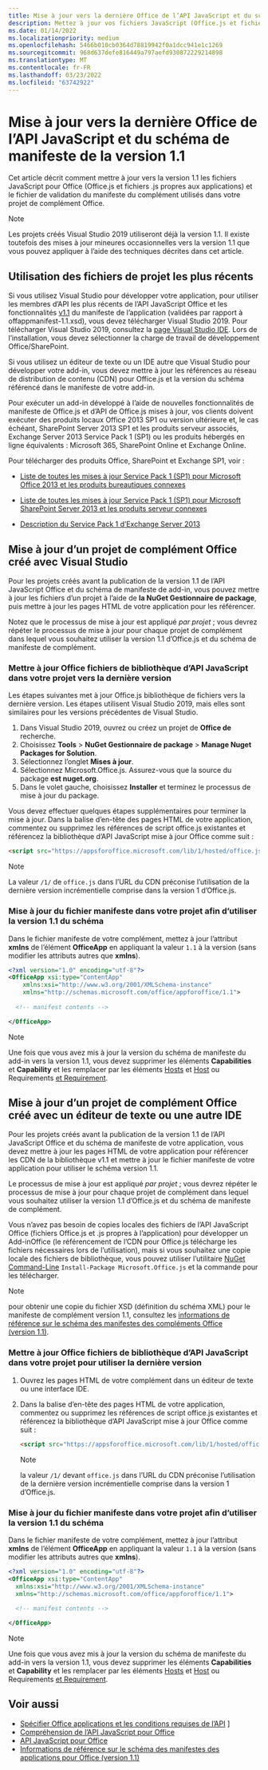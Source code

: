```yaml
---
title: Mise à jour vers la dernière Office de l’API JavaScript et du schéma de manifeste de la version 1.1
description: Mettez à jour vos fichiers JavaScript (Office.js et fichiers .js propres aux applications) et le fichier de validation du manifeste du complément dans votre projet Complément Office vers la version 1.1.
ms.date: 01/14/2022
ms.localizationpriority: medium
ms.openlocfilehash: 5466b010cb0364d78819942f0a1dcc941e1c1269
ms.sourcegitcommit: 968d637defe816449a797aefd930872229214898
ms.translationtype: MT
ms.contentlocale: fr-FR
ms.lasthandoff: 03/23/2022
ms.locfileid: "63742922"
---
```

# <a name="update-to-the-latest-office-javascript-api-library-and-version-11-add-in-manifest-schema"></a>Mise à jour vers la dernière Office de l’API JavaScript et du schéma de manifeste de la version 1.1

Cet article décrit comment mettre à jour vers la version 1.1 les fichiers JavaScript pour Office (Office.js et fichiers .js propres aux applications) et le fichier de validation du manifeste du complément utilisés dans votre projet de complément Office.

> [!NOTE]
> Les projets créés Visual Studio 2019 utiliseront déjà la version 1.1. Il existe toutefois des mises à jour mineures occasionnelles vers la version 1.1 que vous pouvez appliquer à l’aide des techniques décrites dans cet article.

## <a name="use-the-most-up-to-date-project-files"></a>Utilisation des fichiers de projet les plus récents

Si vous utilisez Visual Studio pour développer votre application, pour utiliser les membres d’API les plus récents de l’API JavaScript Office et les fonctionnalités [v1.1](../develop/add-in-manifests.md) du manifeste de l’application (validées par rapport à offappmanifest-1.1.xsd), vous devez télécharger Visual Studio 2019. Pour télécharger Visual Studio 2019, consultez la [page Visual Studio IDE](https://visualstudio.microsoft.com/vs/). Lors de l’installation, vous devez sélectionner la charge de travail de développement Office/SharePoint.

Si vous utilisez un éditeur de texte ou un IDE autre que Visual Studio pour développer votre add-in, vous devez mettre à jour les références au réseau de distribution de contenu (CDN) pour Office.js et la version du schéma référencé dans le manifeste de votre add-in.

Pour exécuter un add-in développé à l’aide de nouvelles fonctionnalités de manifeste de Office.js et d’API de Office.js mises à jour, vos clients doivent exécuter des produits locaux Office 2013 SP1 ou version ultérieure et, le cas échéant, SharePoint Server 2013 SP1 et les produits serveur associés, Exchange Server 2013 Service Pack 1 (SP1) ou les produits hébergés en ligne équivalents : Microsoft 365, SharePoint Online et Exchange Online.

Pour télécharger des produits Office, SharePoint et Exchange SP1, voir :

- [Liste de toutes les mises à jour Service Pack 1 (SP1) pour Microsoft Office 2013 et les produits bureautiques connexes](https://support.microsoft.com/kb/2850036)

- [Liste de toutes les mises à jour Service Pack 1 (SP1) pour Microsoft SharePoint Server 2013 et les produits serveur connexes](https://support.microsoft.com/kb/2850035)

- [Description du Service Pack 1 d’Exchange Server 2013](https://support.microsoft.com/kb/2926248)

## <a name="updating-an-office-add-in-project-created-with-visual-studio"></a>Mise à jour d’un projet de complément Office créé avec Visual Studio

Pour les projets créés avant la publication de la version 1.1 de l’API JavaScript Office et du schéma de manifeste de add-in, vous pouvez mettre à jour les fichiers d’un projet à l’aide de **la NuGet Gestionnaire de package**, puis mettre à jour les pages HTML de votre application pour les référencer.

Notez que le processus de mise à jour est appliqué  _par projet_  ; vous devrez répéter le processus de mise à jour pour chaque projet de complément dans lequel vous souhaitez utiliser la version 1.1 d’Office.js et du schéma de manifeste de complément.

### <a name="update-the-office-javascript-api-library-files-in-your-project-to-the-newest-release"></a>Mettre à jour Office fichiers de bibliothèque d’API JavaScript dans votre projet vers la dernière version

Les étapes suivantes met à jour Office.js bibliothèque de fichiers vers la dernière version. Les étapes utilisent Visual Studio 2019, mais elles sont similaires pour les versions précédentes de Visual Studio.

1. Dans Visual Studio 2019, ouvrez ou créez un projet de **Office de** recherche.
2. Choisissez **Tools** >  **NuGet Gestionnaire de package** >  **Manage Nuget Packages for Solution**.
3. Sélectionnez l’onglet **Mises à jour**.
4. Sélectionnez Microsoft.Office.js. Assurez-vous que la source du package **est nuget.org**.
5. Dans le volet gauche, choisissez **Installer** et terminez le processus de mise à jour du package.

Vous devez effectuer quelques étapes supplémentaires pour terminer la mise à jour. Dans la  balise d’en-tête des pages HTML de votre application, commentez ou supprimez les références de script office.js existantes et référencez la bibliothèque d’API JavaScript mise à jour Office comme suit :

  ```html
  <script src="https://appsforoffice.microsoft.com/lib/1/hosted/office.js" type="text/javascript"></script>
  ```

   > [!NOTE]
   > La valeur `/1/` de `office.js` dans l’URL du CDN préconise l’utilisation de la dernière version incrémentielle comprise dans la version 1 d’Office.js.

### <a name="update-the-manifest-file-in-your-project-to-use-schema-version-11"></a>Mise à jour du fichier manifeste dans votre projet afin d’utiliser la version 1.1 du schéma

Dans le fichier manifeste de votre complément, mettez à jour l’attribut **xmlns** de l’élément **OfficeApp** en appliquant la valeur `1.1` à la version (sans modifier les attributs autres que **xmlns**).

```xml
<?xml version="1.0" encoding="utf-8"?>
<OfficeApp xsi:type="ContentApp"
    xmlns:xsi="http://www.w3.org/2001/XMLSchema-instance"
    xmlns="http://schemas.microsoft.com/office/appforoffice/1.1">
  
  <!-- manifest contents -->

</OfficeApp>
```

> [!NOTE]
> Une fois que vous avez mis à jour la version du schéma de manifeste du add-in vers la version 1.1, vous devez supprimer les éléments **Capabilities** et **Capability** et les remplacer par les éléments [Hosts](../reference/manifest/hosts.md) et [Host](../reference/manifest/host.md) ou Requirements [et Requirement](specify-office-hosts-and-api-requirements.md).

## <a name="updating-an-office-add-in-project-created-with-a-text-editor-or-other-ide"></a>Mise à jour d’un projet de complément Office créé avec un éditeur de texte ou une autre IDE

Pour les projets créés avant la publication de la version 1.1 de l’API JavaScript Office et du schéma de manifeste de votre application, vous devez mettre à jour les pages HTML de votre application pour référencer les CDN de la bibliothèque v1.1 et mettre à jour le fichier manifeste de votre application pour utiliser le schéma version 1.1.

Le processus de mise à jour est appliqué  _par projet_  ; vous devrez répéter le processus de mise à jour pour chaque projet de complément dans lequel vous souhaitez utiliser la version 1.1 d’Office.js et du schéma de manifeste de complément.

Vous n’avez pas besoin de copies locales des fichiers de l’API JavaScript Office (fichiers Office.js et .js propres à l’application) pour développer un Add-inOffice (le référencement de l’CDN pour Office.js télécharge les fichiers nécessaires lors de l’utilisation), mais si vous souhaitez une copie locale des fichiers de bibliothèque, vous pouvez utiliser l’utilitaire [NuGet Command-Line](https://docs.nuget.org/consume/installing-nuget) `Install-Package Microsoft.Office.js` et la commande pour les télécharger.

> [!NOTE]
> pour obtenir une copie du fichier XSD (définition du schéma XML) pour le manifeste de complément version 1.1, consultez les [informations de référence sur le schéma des manifestes des compléments Office (version 1.1)](../develop/add-in-manifests.md).

### <a name="update-the-office-javascript-api-library-files-in-your-project-to-use-the-newest-release"></a>Mettre à jour Office fichiers de bibliothèque d’API JavaScript dans votre projet pour utiliser la dernière version

1. Ouvrez les pages HTML de votre complément dans un éditeur de texte ou une interface IDE.

2. Dans la  balise d’en-tête des pages HTML de votre application, commentez ou supprimez les références de script office.js existantes et référencez la bibliothèque d’API JavaScript mise à jour Office comme suit :

    ```html
    <script src="https://appsforoffice.microsoft.com/lib/1/hosted/office.js" type="text/javascript"></script>
    ```

   > [!NOTE]
   > la valeur `/1/` devant `office.js` dans l’URL du CDN préconise l’utilisation de la dernière version incrémentielle comprise dans la version 1 d’Office.js.

### <a name="update-the-manifest-file-in-your-project-to-use-schema-version-11"></a>Mise à jour du fichier manifeste dans votre projet afin d’utiliser la version 1.1 du schéma

Dans le fichier manifeste de votre complément, mettez à jour l’attribut **xmlns** de l’élément **OfficeApp** en appliquant la valeur `1.1` à la version (sans modifier les attributs autres que **xmlns**).

```xml
<?xml version="1.0" encoding="utf-8"?>
<OfficeApp xsi:type="ContentApp"
  xmlns:xsi="http://www.w3.org/2001/XMLSchema-instance"
  xmlns="http://schemas.microsoft.com/office/appforoffice/1.1">
  
  <!-- manifest contents -->

</OfficeApp>
```

> [!NOTE]
> Une fois que vous avez mis à jour la version du schéma de manifeste du add-in vers la version 1.1, vous devez supprimer les éléments **Capabilities** et **Capability** et les remplacer par les éléments [Hosts](../reference/manifest/hosts.md) et [Host](../reference/manifest/host.md) ou Requirements [et Requirement](specify-office-hosts-and-api-requirements.md).

## <a name="see-also"></a>Voir aussi

- [Spécifier Office applications et les conditions requises de l’API](specify-office-hosts-and-api-requirements.md) ]
- [Compréhension de l’API JavaScript pour Office](understanding-the-javascript-api-for-office.md)
- [API JavaScript pour Office](../reference/javascript-api-for-office.md)
- [Informations de référence sur le schéma des manifestes des applications pour Office (version 1.1)](../develop/add-in-manifests.md)
